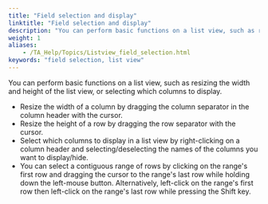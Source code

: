```yaml
--- 
title: "Field selection and display"
linktitle: "Field selection and display"
description: "You can perform basic functions on a list view, such as resizing the width and height of the list view, or selecting which columns to display."
weight: 1
aliases: 
    - /TA_Help/Topics/Listview_field_selection.html
keywords: "field selection, list view"
---
```


You can perform basic functions on a list view, such as resizing the width and height of the list view, or selecting which columns to display.

-   Resize the width of a column by dragging the column separator in the column header with the cursor.
-   Resize the height of a row by dragging the row separator with the cursor.
-   Select which columns to display in a list view by right-clicking on a column header and selecting/deselecting the names of the columns you want to display/hide.
-   You can select a contiguous range of rows by clicking on the range's first row and dragging the cursor to the range's last row while holding down the left-mouse button. Alternatively, left-click on the range's first row then left-click on the range's last row while pressing the Shift key.



